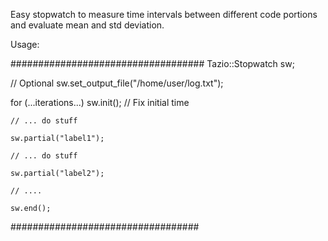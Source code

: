 Easy stopwatch to measure time intervals between different code portions and evaluate mean and std deviation.

Usage:

###################################
Tazio::Stopwatch sw;

// Optional 
sw.set_output_file("/home/user/log.txt");

for (...iterations...)
    sw.init(); // Fix initial time
    
    // ... do stuff

    sw.partial("label1");

    // ... do stuff

    sw.partial("label2");

    // ....

    sw.end();

##################################